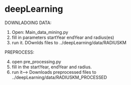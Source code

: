 # deepLearning
DOWNLADOING DATA:

1) Open: Main_data_mining.py
2) fill in parameters startYear endYear and radius(es)
3) run it. DOwnlds files to ../deepLearning/data/RADIUS<R>KM

PREPROCESS:

4) open pre_processing.py
5) fill in the startYear, endYear and radius.
6) run it--> Downloads preprocessed files to ../deepLearning/data/RADIUS<R>KM_PROCESSED